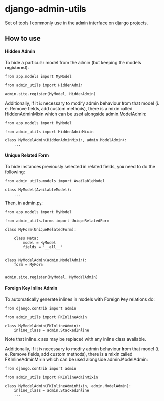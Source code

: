 # django-admin-utils

Set of tools I commonly use in the admin interface on django projects.

## How to use

#### Hidden Admin

To hide a particular model from the admin (but keeping the models registered):

    from app.models import MyModel

    from admin_utils import HiddenAdmin

    admin.site.register(MyModel, HiddenAdmin)

Additionally, if it is necessary to modify admin behaviour from that model (i. e. Remove fields, add custom methods), there is a mixin called HiddenAdminMixin which can be used alongside admin.ModelAdmin:

    from app.models import MyModel

    from admin_utils import HiddenAdminMixin

    class MyModelAdmin(HiddenAdminMixin, admin.ModelAdmin):
        ...

#### Unique Related Form

To hide instances previously selected in related fields, you need to do the following:

    from admin_utils.models import AvailableModel

    class MyModel(AvailableModel):
        ...

Then, in admin.py:

    from app.models import MyModel

    from admin_utils.forms import UniqueRelatedForm

    class MyForm(UniqueRelatedForm):

        class Meta:
            model = MyModel
            fields = '__all__'


    class MyModelAdmin(admin.ModelAdmin):
        form = MyForm


    admin.site.register(MyModel, MyModelAdmin)

#### Foreign Key Inline Admin

To automatically generate inlines in models with Foreign Key relations do:

    from django.contrib import admin

    from admin_utils import FKInlineAdmin

    class MyModelAdmin(FKInlineAdmin):
        inline_class = admin.StackedInline

Note that inline_class may be replaced with any inline class available.

Additionally, if it is necessary to modify admin behaviour from that model (i. e. Remove fields, add custom methods), there is a mixin called FKInlineAdminMixin which can be used alongside admin.ModelAdmin:

    from django.contrib import admin

    from admin_utils import FKInlineAdminMixin

    class MyModelAdmin(FKInlineAdminMixin, admin.ModelAdmin):
        inline_class = admin.StackedInline
        ...
